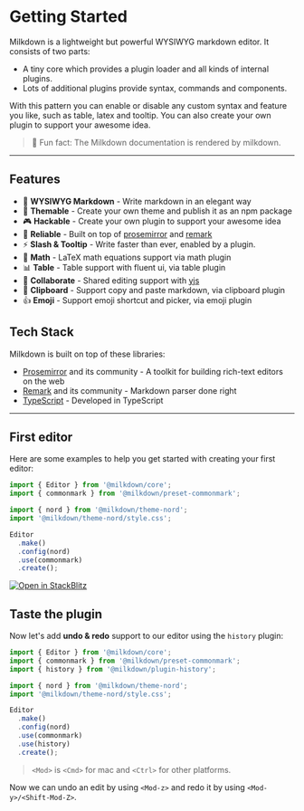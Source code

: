 # Getting Started

Milkdown is a lightweight but powerful WYSIWYG markdown editor. It consists of two parts:

-   A tiny core which provides a plugin loader and all kinds of internal plugins.
-   Lots of additional plugins provide syntax, commands and components.

With this pattern you can enable or disable any custom syntax and feature you like, such as table, latex and tooltip. You can also create your own plugin to support your awesome idea.

> 🍼 Fun fact: The Milkdown documentation is rendered by milkdown.

---

## Features

-  📝 **WYSIWYG Markdown** - Write markdown in an elegant way
-  🎨 **Themable** - Create your own theme and publish it as an npm package
-  🎮 **Hackable** - Create your own plugin to support your awesome idea
-  🦾 **Reliable** - Built on top of [prosemirror](https://prosemirror.net/) and [remark](https://github.com/remarkjs/remark)
-  ⚡ **Slash & Tooltip** - Write faster than ever, enabled by a plugin.
-  🧮 **Math** - LaTeX math equations support via math plugin
-  📊 **Table** - Table support with fluent ui, via table plugin
-  🍻 **Collaborate** - Shared editing support with [yjs](https://docs.yjs.dev/)
-  💾 **Clipboard** - Support copy and paste markdown, via clipboard plugin
-  👍 **Emoji** - Support emoji shortcut and picker, via emoji plugin

## Tech Stack

Milkdown is built on top of these libraries:

-   [Prosemirror](https://prosemirror.net/) and its community - A toolkit for building rich-text editors on the web
-   [Remark](https://github.com/remarkjs/remark) and its community - Markdown parser done right
-   [TypeScript](https://www.typescriptlang.org/) - Developed in TypeScript

---

## First editor

Here are some examples to help you get started with creating your first editor:

```typescript
import { Editor } from '@milkdown/core';
import { commonmark } from '@milkdown/preset-commonmark';

import { nord } from '@milkdown/theme-nord';
import '@milkdown/theme-nord/style.css';

Editor
  .make()
  .config(nord)
  .use(commonmark)
  .create();
```

[![Open in StackBlitz](https://developer.stackblitz.com/img/open_in_stackblitz.svg)](https://stackblitz.com/github/Milkdown/examples/tree/main/vanilla-commonmark)

## Taste the plugin

Now let's add **undo & redo** support to our editor using the `history` plugin:

```typescript
import { Editor } from '@milkdown/core';
import { commonmark } from '@milkdown/preset-commonmark';
import { history } from '@milkdown/plugin-history';

import { nord } from '@milkdown/theme-nord';
import '@milkdown/theme-nord/style.css';

Editor
  .make()
  .config(nord)
  .use(commonmark)
  .use(history)
  .create();
```

> `<Mod>` is `<Cmd>` for mac and `<Ctrl>` for other platforms.

Now we can undo an edit by using `<Mod-z>` and redo it by using `<Mod-y>/<Shift-Mod-Z>`.
